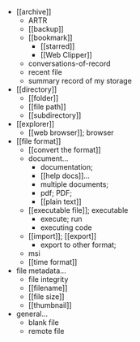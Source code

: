 - [[archive]]
    - ARTR
    - [[backup]]
    - [[bookmark]]
        - [[starred]]
        - [[Web Clipper]]
    - conversations-of-record
    - recent file
    - summary record of my storage
- [[directory]]
    - [[folder]]
    - [[file path]]
    - [[subdirectory]]
- [[explorer]]
    - [[web browser]]; browser
- [[file format]]
    - [[convert the format]]
    - document...
        - documentation;
        - [[help docs]]...
        - multiple documents;
        - pdf; PDF;
        - [[plain text]]
    - [[executable file]]; executable
        - execute; run
        - executing code
    - [[import]]; [[export]]
        - export to other format;
    - msi
    - [[time format]]
- file metadata...
    - file integrity
    - [[filename]]
    - [[file size]]
    - [[thumbnail]]
- general...
    - blank file
    - remote file
